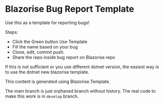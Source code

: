 # Blazorise Bug Report Template


Use this as a template for reporting bugs!

Steps:

- Click the Green button Use Template
- Fill the name based on your bug
- Clone, edit, commit push.
- Share the repo inside bug report on Blazorise repo

If this is not sufficient or you use different dotnet version, the easiest way is to use the dotnet new blazorise template.

This content is generated using Blazorise.Template.

The main branch is just orphaned branch without history. The real code to make this work is in `develop` branch.



